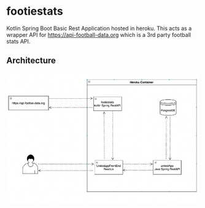 
# footiestats
Kotlin Spring Boot Basic Rest Application hosted in heroku. This acts as a wrapper API for https://api-football-data.org which is a 3rd party football stats API.

## Architecture

![Screenshot](unitedappArc.png)
